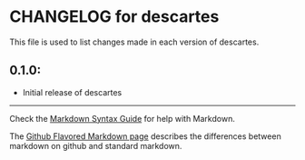 # CHANGELOG for descartes

This file is used to list changes made in each version of descartes.

## 0.1.0:

* Initial release of descartes

- - -
Check the [Markdown Syntax Guide](http://daringfireball.net/projects/markdown/syntax) for help with Markdown.

The [Github Flavored Markdown page](http://github.github.com/github-flavored-markdown/) describes the differences between markdown on github and standard markdown.
